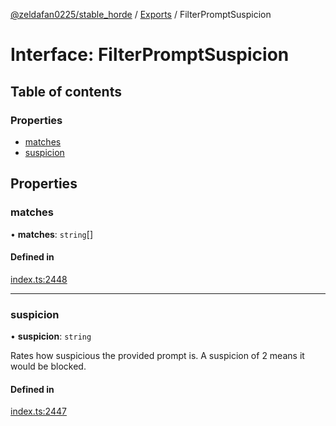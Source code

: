 [@zeldafan0225/stable_horde](../README.md) / [Exports](../modules.md) / FilterPromptSuspicion

# Interface: FilterPromptSuspicion

## Table of contents

### Properties

- [matches](FilterPromptSuspicion.md#matches)
- [suspicion](FilterPromptSuspicion.md#suspicion)

## Properties

### matches

• **matches**: `string`[]

#### Defined in

[index.ts:2448](https://github.com/ZeldaFan0225/stable_horde/blob/3b7418e/index.ts#L2448)

___

### suspicion

• **suspicion**: `string`

Rates how suspicious the provided prompt is. A suspicion of 2 means it would be blocked.

#### Defined in

[index.ts:2447](https://github.com/ZeldaFan0225/stable_horde/blob/3b7418e/index.ts#L2447)
